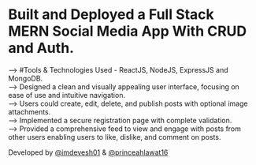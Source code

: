 # Built and Deployed a Full Stack MERN Social Media App With CRUD and Auth.

--> #Tools & Technologies Used - ReactJS, NodeJS, ExpressJS and MongoDB. <br>
--> Designed a clean and visually appealing user interface, focusing on ease of use and intuitive navigation. <br>
--> Users could create, edit, delete, and publish posts with optional image attachments.<br>
--> Implemented a secure registration page with complete validation. <br>
--> Provided a comprehensive feed to view and engage with posts from other users enabling users to like, dislike, and comment on posts. <br>

Developed by [@imdevesh01](https://github.com/imdevesh01) & [@princeahlawat16](https://github.com/princeahlawat16)